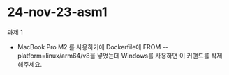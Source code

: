 # 24-nov-23-asm1
과제 1
- MacBook Pro M2 를 사용하기에 Dockerfile에 FROM --platform=linux/arm64/v8을 넣었는데 Windows를 사용하면 이 커맨드를 삭제해주세요.
